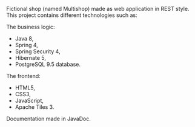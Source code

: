 Fictional shop (named Multishop) made as web application in REST style. This project contains different technologies such as:

The business logic:
- Java 8,
- Spring 4,
- Spring Security 4,
- Hibernate 5,
- PostgreSQL 9.5 database.

The frontend:
- HTML5,
- CSS3,
- JavaScript,
- Apache Tiles 3.

Documentation made in JavaDoc.